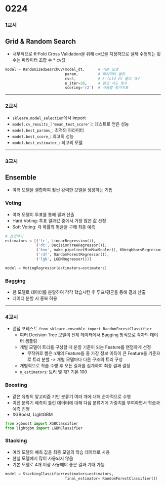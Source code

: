 # 0224

### 1교시
## Grid & Random Search
- 내부적으로 K-Fold Cross Validation을 위해 cv값을 지정하므로 실제 수행되는 횟수는 파라미터 조합 수 * cv값
```python
model = RandomizedSearchCV(model_dt,      # 기본 모델
                           param,         # 파라미터 범위
                           cv=5,          # k-fold CV 폴더 개수
                           n_iter=20,     # 랜덤 시도 횟수
                           scoring='r2')  # 사용할 평가지표
```
---
### 2교시
- `sklearn.model_selection`에서 import
- `model.cv_results_['mean_test_score']`: 테스트로 얻은 성능
- `model.best_params_`: 최적의 파라미터
- `model.best_score_`: 최고의 성능
- `model.best_estimator_`: 최고의 모델
---
### 3교시
## Ensemble
- 여러 모델을 결합하여 훨씬 강력한 모델을 생성하는 기법
### Voting
- 여러 모델이 투표를 통해 결과 산출
- Hard Voting: 투표 결과값 중에서 가장 많은 값 선정
- Soft Voting: 각 확률의 평균을 구해 최종 예측
```python
# 선언하기
estimators = [('lr', LinearRegression()),
              ('dt', DecisionTreeRegressor()),
              ('knn', make_pipeline(MinMaxScaler(), KNeighborsRegressor())),
              ('rdf', RandomForestRegressor()),
              ('lgb', LGBMRegressor())]

model = VotingRegressor(estimators=estimators)
```
### Bagging
- 한 모델로 데이터를 분할하여 각각 학습시킨 후 투표/평균을 통해 결과 산출
- 데이터 분할 시 중복 허용
---
### 4교시
- 랜덤 포레스트 ``from sklearn.ensemble import RandomForestClassifier``
    - 여러 Decision Tree 모델이 전체 데이터에서 Bagging 방식으로 각자의 데이터 샘플링
    - 개별 모델이 트리를 구성할 때 분할 기준이 되는 Feature를 랜덤하게 선정
        - 무작위로 뽑은 n개의 Feature들 중 가장 정보 이득이 큰 Feature를 기준으로 트리 분할 -> 개별 모델마다 다른 구조의 트리 구성
    - 개별적으로 학습 수행 후 모든 결과를 집계하여 최종 결과 결정
    - ``n_estimators``: 트리 몇 개? 기본 100

### Boosting
- 같은 유형의 알고리즘 기반 분류기 여러 개에 대해 순차적으로 수행
- 이전 분류기 예측이 틀린 데이터에 대해 다음 분류기에 가중치를 부여하면서 학습과 예측 진행
- XGBoost, LightGBM
```python
from xgboost import XGBClassifier
from lightgbm import LGBMClassifier
```

### Stacking
- 여러 모델의 예측 값을 최종 모델의 학습 데이터로 사용
- 현실 모델에서 많이 사용되지 않음
- 기본 모델로 4개 이상 사용해야 좋은 결과 기대 가능
```python
model = StackingClassifier(estimators=estimators,
                           final_estimator= RandomForestClassifier())
```

